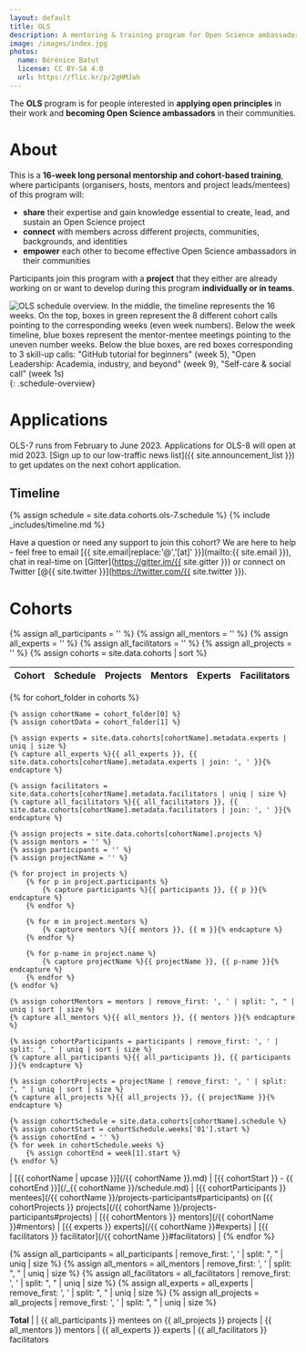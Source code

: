 ```yaml
---
layout: default
title: OLS
description: A mentoring & training program for Open Science ambassadors
image: /images/index.jpg
photos:
  name: Bérénice Batut
  license: CC BY-SA 4.0
  url: https://flic.kr/p/2gHMJah
---
```


The **OLS** program is for people interested in **applying open principles** in their work and **becoming Open Science ambassadors** in their communities.

# About

This is a **16-week long personal mentorship and cohort-based training**, where participants (organisers, hosts, mentors and project leads/mentees) of this program will:
- **share** their expertise and gain knowledge essential to create, lead, and sustain an Open Science project
- **connect** with members across different projects, communities, backgrounds, and identities
- **empower** each other to become effective Open Science ambassadors in their communities

Participants join this program with a **project** that they either are already working on or want to develop during this program **individually or in teams**.

![OLS schedule overview. In the middle, the timeline represents the 16 weeks. On the top, boxes in green represent the 8 different cohort calls pointing to the corresponding weeks (even week numbers). Below the week timeline, blue boxes represent the mentor-mentee meetings pointing to the uneven number weeks. Below the blue boxes, are red boxes corresponding to 3 skill-up calls: "GitHub tutorial for beginners" (week 5), "Open Leadership: Academia, industry, and beyond" (week 9), "Self-care & social call" (week 1s)](/images/schedule.png){: .schedule-overview}

# Applications

<!--[Apply via Open Review](https://openreview.net/group?id=openlifesci.org/Open_Life_Science/2023/Cohort_7){:.button .is-link .is-fullwidth}

*Please register on Open Review before January 13, 2023 to allow activation of your Open Review profile as described in the [OLS-7 application guidelines and templates](https://github.com/open-life-science/application-forms).*-->

OLS-7 runs from February to June 2023. Applications for OLS-8 will open at mid 2023. [Sign up to our low-traffic news list]({{ site.announcement_list }}) to get updates on the next cohort application.

## Timeline

{% assign schedule = site.data.cohorts.ols-7.schedule %}
{% include _includes/timeline.md %}

Have a question or need any support to join this cohort?
We are here to help - feel free to email [{{ site.email|replace:'@','[at]' }}](mailto:{{ site.email }}), chat in real-time on [Gitter](https://gitter.im/{{ site.gitter }}) or connect on Twitter [@{{ site.twitter }}](https://twitter.com/{{ site.twitter }}).

# Cohorts
{% assign all_participants = '' %}
{% assign all_mentors = '' %}
{% assign all_experts = '' %}
{% assign all_facilitators = '' %}
{% assign all_projects = '' %}
{% assign cohorts = site.data.cohorts | sort %}

| Cohort | Schedule | Projects | Mentors | Experts | Facilitators |
| --- | --- | --- | --- | --- | --- |

{% for cohort_folder in cohorts %}

    {% assign cohortName = cohort_folder[0] %}
    {% assign cohortData = cohort_folder[1] %}

    {% assign experts = site.data.cohorts[cohortName].metadata.experts | uniq | size %}
    {% capture all_experts %}{{ all_experts }}, {{ site.data.cohorts[cohortName].metadata.experts | join: ', ' }}{% endcapture %}

    {% assign facilitators = site.data.cohorts[cohortName].metadata.facilitators | uniq | size %}
    {% capture all_facilitators %}{{ all_facilitators }}, {{ site.data.cohorts[cohortName].metadata.facilitators | join: ', ' }}{% endcapture %}

    {% assign projects = site.data.cohorts[cohortName].projects %}
    {% assign mentors = '' %}
    {% assign participants = '' %}
    {% assign projectName = '' %}

    {% for project in projects %}
        {% for p in project.participants %}
            {% capture participants %}{{ participants }}, {{ p }}{% endcapture %}
        {% endfor %}

        {% for m in project.mentors %}
            {% capture mentors %}{{ mentors }}, {{ m }}{% endcapture %}
        {% endfor %}

        {% for p-name in project.name %}
            {% capture projectName %}{{ projectName }}, {{ p-name }}{% endcapture %}
        {% endfor %}
    {% endfor %}

    {% assign cohortMentors = mentors | remove_first: ', ' | split: ", " | uniq | sort | size %}
    {% capture all_mentors %}{{ all_mentors }}, {{ mentors }}{% endcapture %}

    {% assign cohortParticipants = participants | remove_first: ', ' | split: ", " | uniq | sort | size %}
    {% capture all_participants %}{{ all_participants }}, {{ participants }}{% endcapture %}

    {% assign cohortProjects = projectName | remove_first: ', ' | split: ", " | uniq | sort | size %}
    {% capture all_projects %}{{ all_projects }}, {{ projectName }}{% endcapture %}

    {% assign cohortSchedule = site.data.cohorts[cohortName].schedule %}
    {% assign cohortStart = cohortSchedule.weeks['01'].start %}
    {% assign cohortEnd = '' %}
    {% for week in cohortSchedule.weeks %}
        {% assign cohortEnd = week[1].start %}
    {% endfor %}

| [{{ cohortName | upcase }}](/{{ cohortName }}.md) | [{{ cohortStart }} - {{ cohortEnd }}](/_{{ cohortName }}/schedule.md) | [{{ cohortParticipants }} mentees](/{{ cohortName }}/projects-participants#participants) on [{{ cohortProjects }} projects](/{{ cohortName }}/projects-participants#projects) | [{{ cohortMentors }} mentors](/{{ cohortName }}#mentors) | [{{ experts }} experts](/{{ cohortName }}#experts) | [{{ facilitators }} facilitator](/{{ cohortName }}#facilitators) |
{% endfor %}

{% assign all_participants = all_participants | remove_first: ', ' | split: ", " | uniq | size %}
{% assign all_mentors = all_mentors | remove_first: ', ' | split: ", " | uniq | size %}
{% assign all_facilitators = all_facilitators | remove_first: ', ' | split: ", " | uniq | size %}
{% assign all_experts = all_experts | remove_first: ', ' | split: ", " | uniq | size %}
{% assign all_projects = all_projects | remove_first: ', ' | split: ", " | uniq | size %}

**Total** | | {{ all_participants }} mentees on {{ all_projects }} projects | {{ all_mentors }} mentors | {{ all_experts }} experts | {{ all_facilitators }} facilitators


<!-- all -->
<!-- {% assign all-participants = all-participants | remove_first: ', ' | split: ", " | uniq | size %}
{% assign all-mentors = all-mentors | remove_first: ', ' | split: ", " | uniq | size %}
{% assign all-facilitators = all-facilitators | remove_first: ', ' | split: ", " | uniq | size %}
{% assign all-experts = all-experts | remove_first: ', ' | split: ", " | uniq | size %}
{% assign all-projects = ols-1-projects | plus: ols-2-projects  | plus: ols-3-projects | plus: ols-4-projects | plus: ols-5-projects | plus: ols-6-projects | plus: ols-7-projects%} -->

<!-- Cohort | Schedule | Projects | Mentors | Experts | Facilitators
--- | --- | --- | --- | --- | ---
[OLS-1]({% link ols-1.md %}) | [{{ ols-1-schedule.weeks['01'].start }} - {{ ols-1-end }}]({% link _ols-1/schedule.md %}) | [{{ ols-1-participants }} mentees](/ols-1/projects-participants#participants) on [{{ ols-1-projects  }} projects](/ols-1/projects-participants#projects) | [{{ ols-1-mentors }} mentors](/ols-1#mentors) | [{{ ols-1-experts }} experts](/ols-1#experts) |
[OLS-2]({% link ols-2.md %}) | [{{ ols-2-schedule.weeks['01'].start }} - {{ ols-2-end }}]({% link _ols-2/schedule.md %}) | [{{ ols-2-participants }} mentees](/ols-2/projects-participants#participants) on [{{ ols-2-projects }} projects](/ols-2/projects-participants#projects) | [{{ ols-2-mentors }} mentors](/ols-2#mentors) | [{{ ols-2-experts }} experts](/ols-2#experts) |
[OLS-3]({% link ols-3.md %}) | [{{ ols-3-schedule.weeks['01'].start }} - {{ ols-3-end }}]({% link _ols-3/schedule.md %}) | [{{ ols-3-participants }} mentees](/ols-3/projects-participants#participants) on [{{ ols-3-projects }} projects](/ols-3/projects-participants#projects) | [{{ ols-3-mentors }} mentors](/ols-3#mentors) | [{{ ols-3-experts }} experts](/ols-3#experts) | [{{ ols-3-facilitators }} facilitator](/ols-3#facilitators)
[OLS-4]({% link ols-4.md %}) | [{{ ols-4-schedule.weeks['01'].start }} - {{ ols-4-end }}]({% link _ols-4/schedule.md %}) | [{{ ols-4-participants }} mentees](/ols-4/projects-participants#participants) on [{{ ols-4-projects }} projects](/ols-4/projects-participants#projects) | [{{ ols-4-mentors }} mentors](/ols-4#mentors) | [{{ ols-4-experts }} experts](/ols-4#experts) | [{{ ols-4-facilitators }} facilitators](/ols-4#facilitators)
[OLS-5]({% link ols-5.md %}) | [{{ ols-5-schedule.weeks['01'].start }} - {{ ols-5-end }}]({% link _ols-5/schedule.md %}) | [{{ ols-5-participants }} mentees](/ols-5/projects-participants#participants) on [{{ ols-5-projects }} projects](/ols-5/projects-participants#projects) | [{{ ols-5-mentors }} mentors](/ols-5#mentors) | [{{ ols-5-experts }} experts](/ols-5#experts) | [{{ ols-5-facilitators }} facilitators](/ols-5#facilitators)
[OLS-6]({% link ols-6.md %}) | [{{ ols-6-schedule.weeks['01'].start }} - {{ ols-6-end }}]({% link _ols-6/schedule.md %}) | [{{ ols-6-participants }} mentees](/ols-6/projects-participants#participants) on [{{ ols-6-projects }} projects](/ols-6/projects-participants#projects) | [{{ ols-6-mentors }} mentors](/ols-6#mentors) | [{{ ols-6-experts }} experts](/ols-6#experts) | [{{ ols-6-facilitators }} facilitators](/ols-6#facilitators)
[OLS-7]({% link ols-7.md %}) | [{{ ols-7-schedule.weeks['01'].start }} - {{ ols-7-end }}]({% link _ols-7/schedule.md %}) | [{{ ols-7-participants }} mentees](/ols-7/projects-participants#participants) on [{{ ols-7-projects }} projects](/ols-7/projects-participants#projects) | [{{ ols-7-mentors }} mentors](/ols-7#mentors) | [{{ ols-7-experts }} experts](/ols-7#experts) | [{{ ols-7-facilitators }} facilitators](/ols-7#facilitators)
**Total** | | {{ all-participants }} mentees on {{ all-projects }} projects | {{ all-mentors }} mentors | {{ all-experts }} experts | {{ all-facilitators }} facilitators -->
